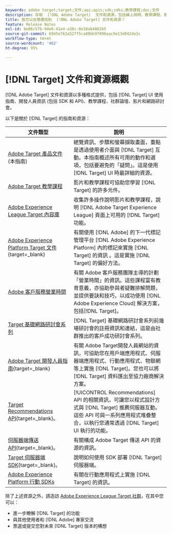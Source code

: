 ```yaml
---
keywords: adobe target;target;文件;api;apis;sdk;sdks;教學課程;doc;文件
description: 存取  [!DNL Adobe Target]  文件和資源，包括線上說明、教學課程、影片和開發人員文件 (SDK、API 和 JavaScript 程式庫)。
title: 我可以在哪裡找到  [!DNL Adobe Target] 文件和資源？
feature: Release Notes
exl-id: 8e06c57b-94e6-41e4-a30c-8e10ab4882b5
source-git-commit: 6945e762a527f5ca88bb97096aac9e13d042de2c
workflow-type: tm+mt
source-wordcount: '462'
ht-degree: 95%

---
```


# [!DNL Target] 文件和資源概觀

[!DNL Adobe Target] 文件和資源以多種格式提供，包括 [!DNL Target] UI 使用指南、開發人員資訊 (包括 SDK 和 API)、教學課程、社群論壇、影片和網路研討會。

以下是關於 [!DNL Target] 的指南和資源：

| 文件類型 | 說明 |
| --- | --- |
| [Adobe Target 產品文件](/help/main/target-home.md)<br> (本指南) | 總覽資訊、步驟和螢幕擷取畫面，重點是透過使用者介面與 [!DNL Target] 互動。本指南概述所有可用的動作和選項，包括要避免的「疑問」。這是使用 [!DNL Target] UI 時最詳細的資源。 |
| [Adobe Target 教學課程](https://experienceleague.adobe.com/docs/target-learn/tutorials/overview.html??lang=zh-Hant) | 影片和教學課程可協助您學習 [!DNL Target] 的許多元件。 |
| [Adobe Experience League Target 內容庫](https://guided.adobe.com/#recommended/solutions/target) | 收集許多操作說明影片和教學課程，說明 [!DNL Adobe Target Experience League] 頁面上可用的 [!DNL Target] 功能。 |
| [Adobe Experience Platform Target 文件](https://experienceleague.corp.adobe.com/docs/target-dev/developer/client-side/at-js-implementation/deploy-at-js/implement-target-using-adobe-launch.html){target=_blank} | 有關使用 [!DNL Adobe] 的下一代標記管理平台 [!DNL Adobe Experience Platform] 內的標記來實施 [!DNL Target] 的資訊 。這是實施 [!DNL Target] 的偏好方法。 |
| [Adobe 客戶服務營業時間](/help/main/cmp-resources-and-contact-information.md#concept_58EA30379D3B48C4848BA2A8C464A5B7) | 有關 Adobe 客戶服務團隊主導的計劃「營業時間」的資訊。這些課程富有教育意義，亦協助參與者疑難排解問題，並提供要訣和技巧，以成功使用 [!DNL Adobe Experience Cloud] 解決方案，包括[!DNL Target]。 |
| [Target 基礎網路研討會系列](https://landing.adobe.com/acs/2018/na/adobe-target/registration.html) | [!DNL Target] 基礎網路研討會系列前幾場研討會的註冊資訊和連結，這是由社群推出的客戶成功研討會系列。 |
| [Adobe Target 開發人員指南](https://experienceleague.corp.adobe.com/docs/target-dev/developer/overview.html){target=_blank} | 有關 Adobe Target開發人員網站的資訊，可協助您在用戶端應用程式、伺服器端應用程式、行動應用程式、物聯網等上實施 [!DNL Target]。您也可以將 [!DNL Target] 資料匯出至協力廠商解決方案。 |
| [Target Recommendations API](https://experienceleague.adobe.com/docs/target-dev/developer/api/recommendations-api/overview.html){target=_blank}。  | [!UICONTROL Recommendations] API 的相關資訊，可讓您以程式設計方式與 [!DNL Target] 推薦伺服器互動。這些 API 可與一系列應用程式堆疊整合，以執行您通常透過 [!DNL Target] UI 執行的功能。 |
| [伺服器端傳送 API](https://experienceleague.corp.adobe.com/docs/target-dev/developer/server-side/server-side-overview.html){target=_blank}。  | 有關構成 Adobe Target 傳送 API 的資源的資訊。 |
| [Target 伺服器端 SDK](https://experienceleague.adobe.com/docs/target-dev/developer/server-side/getting-started.html){target=_blank}。  | 說明如何使用 SDK 部署 [!DNL Target] 伺服器端。 |
| [Adobe Experience Platform 行動 SDKs](https://experienceleague.adobe.com/docs/mobile.html) | 有關在行動應用程式上實施 [!DNL Target] 的資訊。 |

除了上述資源之外，請造訪 [Adobe Experience League Target 社群](https://experienceleaguecommunities.adobe.com/t5/adobe-target/ct-p/adobe-target-community)，在其中您可以：

* 進一步瞭解 [!DNL Target] 的功能
* 與其他使用者和 [!DNL Adobe] 專家交流
* 票選或提交您對未來 [!DNL Target] 版本的構想